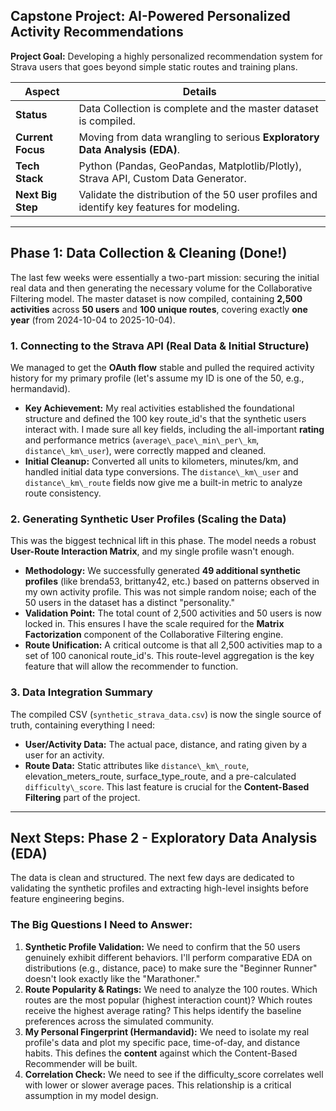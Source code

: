 ## Capstone Project: AI-Powered Personalized Activity Recommendations

**Project Goal:** Developing a highly personalized recommendation system for Strava users that goes beyond simple static routes and training plans.

| Aspect | Details |
| --- | --- |
| **Status** | Data Collection is complete and the master dataset is compiled. |
| **Current Focus** | Moving from data wrangling to serious **Exploratory Data Analysis (EDA)**. |
| **Tech Stack** | Python (Pandas, GeoPandas, Matplotlib/Plotly), Strava API, Custom Data Generator. |
| **Next Big Step** | Validate the distribution of the 50 user profiles and identify key features for modeling. |

---

## Phase 1: Data Collection & Cleaning (Done!)

The last few weeks were essentially a two-part mission: securing the initial real data and then generating the necessary volume for the Collaborative Filtering model. The master dataset is now compiled, containing **2,500 activities** across **50 users** and **100 unique routes**, covering exactly **one year** (from 2024-10-04 to 2025-10-04).

### 1. Connecting to the Strava API (Real Data & Initial Structure)

We managed to get the **OAuth flow** stable and pulled the required activity history for my primary profile (let's assume my ID is one of the 50, e.g., hermandavid).

- **Key Achievement:** My real activities established the foundational structure and defined the 100 key route_id's that the synthetic users interact with. I made sure all key fields, including the all-important **rating** and performance metrics (`average\_pace\_min\_per\_km`, `distance\_km\_user`), were correctly mapped and cleaned.
- **Initial Cleanup:** Converted all units to kilometers, minutes/km, and handled initial data type conversions. The `distance\_km\_user` and `distance\_km\_route` fields now give me a built-in metric to analyze route consistency.

### 2. Generating Synthetic User Profiles (Scaling the Data)

This was the biggest technical lift in this phase. The model needs a robust **User-Route Interaction Matrix**, and my single profile wasn't enough.

- **Methodology:** We successfully generated **49 additional synthetic profiles** (like brenda53, brittany42, etc.) based on patterns observed in my own activity profile. This was not simple random noise; each of the 50 users in the dataset has a distinct "personality."
- **Validation Point:** The total count of 2,500 activities and 50 users is now locked in. This ensures I have the scale required for the **Matrix Factorization** component of the Collaborative Filtering engine.
- **Route Unification:** A critical outcome is that all 2,500 activities map to a set of 100 canonical route_id's. This route-level aggregation is the key feature that will allow the recommender to function.

### 3. Data Integration Summary

The compiled CSV (`synthetic_strava_data.csv`) is now the single source of truth, containing everything I need:

- **User/Activity Data:** The actual pace, distance, and rating given by a user for an activity.
- **Route Data:** Static attributes like `distance\_km\_route`, elevation_meters_route, surface_type_route, and a pre-calculated `difficulty\_score`. This last feature is crucial for the **Content-Based Filtering** part of the project.

---

## Next Steps: Phase 2 - Exploratory Data Analysis (EDA)

The data is clean and structured. The next few days are dedicated to validating the synthetic profiles and extracting high-level insights before feature engineering begins.

### The Big Questions I Need to Answer:

1. **Synthetic Profile Validation:** We need to confirm that the 50 users genuinely exhibit different behaviors. I'll perform comparative EDA on distributions (e.g., distance, pace) to make sure the "Beginner Runner" doesn't look exactly like the "Marathoner."
2. **Route Popularity & Ratings:** We need to analyze the 100 routes. Which routes are the most popular (highest interaction count)? Which routes receive the highest average rating? This helps identify the baseline preferences across the simulated community.
3. **My Personal Fingerprint (Hermandavid):** We need to isolate my real profile's data and plot my specific pace, time-of-day, and distance habits. This defines the **content** against which the Content-Based Recommender will be built.
4. **Correlation Check:** We need to see if the difficulty_score correlates well with lower  or slower average paces. This relationship is a critical assumption in my model design.
